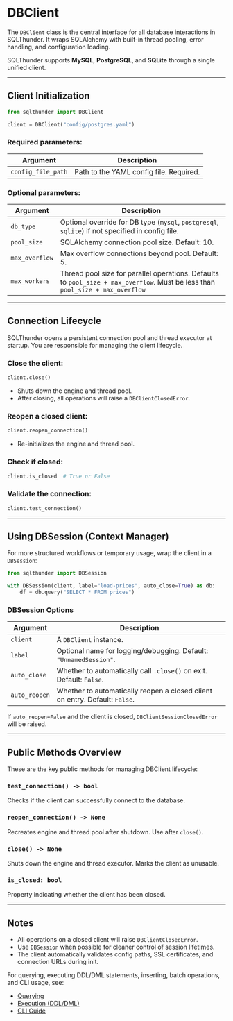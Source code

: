 # DBClient

The `DBClient` class is the central interface for all database interactions in SQLThunder. It wraps SQLAlchemy with built-in thread pooling, error handling, and configuration loading.

SQLThunder supports **MySQL**, **PostgreSQL**, and **SQLite** through a single unified client.

---

## Client Initialization

```python
from sqlthunder import DBClient

client = DBClient("config/postgres.yaml")
```

### Required parameters:

| Argument        | Description                                                                 |
|----------------|-----------------------------------------------------------------------------|
| `config_file_path` | Path to the YAML config file. Required.                                |

### Optional parameters:

| Argument        | Description                                                                                                                    |
|----------------|--------------------------------------------------------------------------------------------------------------------------------|
| `db_type`       | Optional override for DB type (`mysql`, `postgresql`, `sqlite`) if not specified in config file.                               |
| `pool_size`     | SQLAlchemy connection pool size. Default: 10.                                                                                  |
| `max_overflow`  | Max overflow connections beyond pool. Default: 5.                                                                              |
| `max_workers`   | Thread pool size for parallel operations. Defaults to `pool_size + max_overflow`. Must be less than `pool_size + max_overflow` |

---

## Connection Lifecycle

SQLThunder opens a persistent connection pool and thread executor at startup. You are responsible for managing the client lifecycle.

### Close the client:

```python
client.close()
```

- Shuts down the engine and thread pool.
- After closing, all operations will raise a `DBClientClosedError`.

### Reopen a closed client:

```python
client.reopen_connection()
```

- Re-initializes the engine and thread pool.

### Check if closed:

```python
client.is_closed  # True or False
```

### Validate the connection:

```python
client.test_connection()
```

---

## Using DBSession (Context Manager)

For more structured workflows or temporary usage, wrap the client in a `DBSession`:

```python
from sqlthunder import DBSession

with DBSession(client, label="load-prices", auto_close=True) as db:
    df = db.query("SELECT * FROM prices")
```

### DBSession Options

| Argument        | Description                                                             |
|----------------|-------------------------------------------------------------------------|
| `client`        | A `DBClient` instance.                                                  |
| `label`         | Optional name for logging/debugging. Default: `"UnnamedSession"`.       |
| `auto_close`    | Whether to automatically call `.close()` on exit. Default: `False`.     |
| `auto_reopen`   | Whether to automatically reopen a closed client on entry. Default: `False`. |

If `auto_reopen=False` and the client is closed, `DBClientSessionClosedError` will be raised.

---

## Public Methods Overview

These are the key public methods for managing DBClient lifecycle:

### `test_connection() -> bool`
Checks if the client can successfully connect to the database.

### `reopen_connection() -> None`
Recreates engine and thread pool after shutdown. Use after `close()`.

### `close() -> None`
Shuts down the engine and thread executor. Marks the client as unusable.

### `is_closed: bool`
Property indicating whether the client has been closed.

---

## Notes

- All operations on a closed client will raise `DBClientClosedError`.
- Use `DBSession` when possible for cleaner control of session lifetimes.
- The client automatically validates config paths, SSL certificates, and connection URLs during init.

For querying, executing DDL/DML statements, inserting, batch operations, and CLI usage, see:

- [Querying](querying.md)
- [Execution (DDL/DML)](execution.md)
- [CLI Guide](cli.md)
